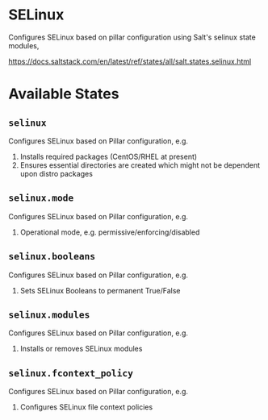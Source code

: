 SELinux
=======

Configures SELinux based on pillar configuration using Salt's selinux state modules,

https://docs.saltstack.com/en/latest/ref/states/all/salt.states.selinux.html

Available States
================

``selinux``
--------

Configures SELinux based on Pillar configuration, e.g.
1. Installs required packages (CentOS/RHEL at present)
2. Ensures essential directories are created which might not be dependent upon distro packages

``selinux.mode``
--------

Configures SELinux based on Pillar configuration, e.g.
1. Operational mode, e.g. permissive/enforcing/disabled

``selinux.booleans``
--------

Configures SELinux based on Pillar configuration, e.g.
1. Sets SELinux Booleans to permanent True/False

``selinux.modules``
--------

Configures SELinux based on Pillar configuration, e.g.
1. Installs or removes SELinux modules

``selinux.fcontext_policy``
--------

Configures SELinux based on Pillar configuration, e.g.
1. Configures SELinux file context policies
